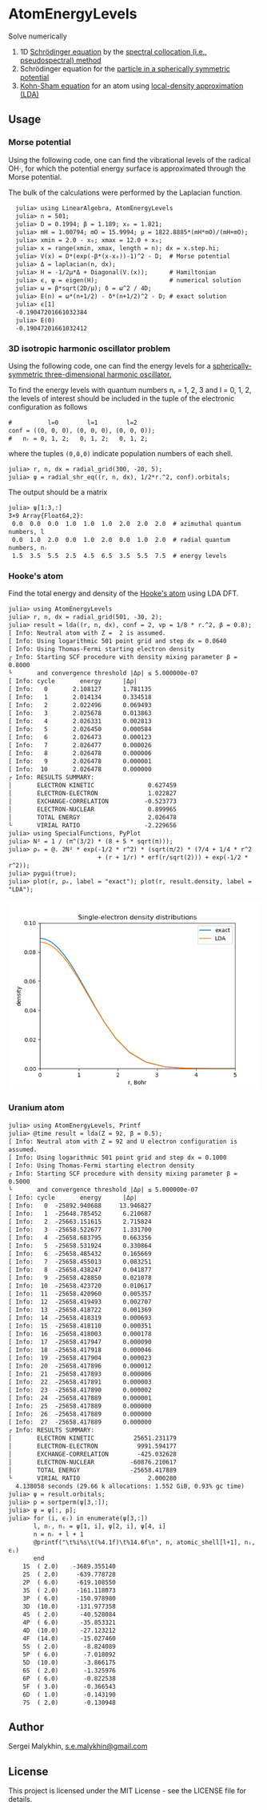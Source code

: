 # AtomEnergyLevels

Solve numerically

 1. 1D [Schrödinger equation](https://en.wikipedia.org/wiki/Schr%C3%B6dinger_equation) by the [spectral collocation (i.e., pseudospectral) method](https://en.wikipedia.org/wiki/Collocation_method)
 2. Schrödinger equation for the [particle in a spherically symmetric potential](https://en.wikipedia.org/wiki/Particle_in_a_spherically_symmetric_potential)
 3. [Kohn-Sham equation](https://en.wikipedia.org/wiki/Kohn%E2%80%93Sham_equations) for an atom using [local-density approximation (LDA)](https://en.wikipedia.org/wiki/Local-density_approximation)

## Usage

### Morse potential

Using the following code, one can find the vibrational levels of the radical OH⋅,
for which the potential energy surface is approximated through the Morse potential.

The bulk of the calculations were performed by the Laplacian function.

```
  julia> using LinearAlgebra, AtomEnergyLevels  
  julia> n = 501;  
  julia> D = 0.1994; β = 1.189; x₀ = 1.821;  
  julia> mH = 1.00794; mO = 15.9994; μ = 1822.8885*(mH*mO)/(mH+mO);  
  julia> xmin = 2.0 - x₀; xmax = 12.0 + x₀;  
  julia> x = range(xmin, xmax, length = n); dx = x.step.hi;  
  julia> V(x) = D*(exp(-β*(x-x₀))-1)^2 - D;  # Morse potential  
  julia> Δ = laplacian(n, dx);  
  julia> H = -1/2μ*Δ + Diagonal(V.(x));      # Hamiltonian  
  julia> ϵ, ψ = eigen(H);                    # numerical solution  
  julia> ω = β*sqrt(2D/μ); δ = ω^2 / 4D;  
  julia> E(n) = ω*(n+1/2) - δ*(n+1/2)^2 - D; # exact solution
  julia> ϵ[1]
  -0.19047201661032384
  julia> E(0)
  -0.19047201661032412  
```

### 3D isotropic harmonic oscillator problem

Using the following code, one can find the energy levels for a
[spherically-symmetric three-dimensional harmonic oscillator.](https://en.wikipedia.org/wiki/Quantum_harmonic_oscillator#Example:_3D_isotropic_harmonic_oscillator)

To find the energy levels with quantum numbers nᵣ = 1, 2, 3 and l = 0, 1, 2,
the levels of interest should be included in the tuple of the
electronic configuration as follows

```
#          l=0        l=1        l=2
conf = ((0, 0, 0), (0, 0, 0), (0, 0, 0));
#   nᵣ = 0, 1, 2;   0, 1, 2;   0, 1, 2;  
```

where the tuples `(0,0,0)` indicate population numbers of each shell.

```
julia> r, n, dx = radial_grid(300, -20, 5);
julia> ψ = radial_shr_eq((r, n, dx), 1/2*r.^2, conf).orbitals;
```

The output should be a matrix

```
julia> ψ[1:3,:]
3×9 Array{Float64,2}:
 0.0  0.0  0.0  1.0  1.0  1.0  2.0  2.0  2.0  # azimuthal quantum numbers, l
 0.0  1.0  2.0  0.0  1.0  2.0  0.0  1.0  2.0  # radial quantum numbers, nᵣ
 1.5  3.5  5.5  2.5  4.5  6.5  3.5  5.5  7.5  # energy levels
```

### Hooke's atom

Find the total energy and density of the [Hooke's atom](https://en.wikipedia.org/wiki/Hooke's_atom) using LDA DFT.

```
julia> using AtomEnergyLevels
julia> r, n, dx = radial_grid(501, -30, 2);
julia> result = lda((r, n, dx), conf = 2, vp = 1/8 * r.^2, β = 0.8);
[ Info: Neutral atom with Z =  2 is assumed.
[ Info: Using logarithmic 501 point grid and step dx = 0.0640
[ Info: Using Thomas-Fermi starting electron density
┌ Info: Starting SCF procedure with density mixing parameter β = 0.8000
└       and convergence threshold |Δρ| ≤ 5.000000e-07
[ Info: cycle		energy		|Δρ|
[ Info:   0	      2.108127	    1.781135
[ Info:   1	      2.014134	    0.334518
[ Info:   2	      2.022496	    0.069493
[ Info:   3	      2.025678	    0.013863
[ Info:   4	      2.026331	    0.002813
[ Info:   5	      2.026450	    0.000584
[ Info:   6	      2.026473	    0.000123
[ Info:   7	      2.026477	    0.000026
[ Info:   8	      2.026478	    0.000006
[ Info:   9	      2.026478	    0.000001
[ Info:  10	      2.026478	    0.000000
┌ Info: RESULTS SUMMARY:
│       ELECTRON KINETIC               0.627459
│       ELECTRON-ELECTRON              1.022827
│       EXCHANGE-CORRELATION          -0.523773
│       ELECTRON-NUCLEAR               0.899965
│       TOTAL ENERGY                   2.026478
└       VIRIAL RATIO                  -2.229656
julia> using SpecialFunctions, PyPlot
julia> N² = 1 / (π^(3/2) * (8 + 5 * sqrt(π)));
julia> ρₑ = @. 2N² * exp(-1/2 * r^2) * (sqrt(π/2) * (7/4 + 1/4 * r^2
                         + (r + 1/r) * erf(r/sqrt(2))) + exp(-1/2 * r^2));
julia> pygui(true);
julia> plot(r, ρₑ, label = "exact"); plot(r, result.density, label = "LDA");
```

![Comparison of the exact Hooke's atom density with LDA numerical result](./hooke_atom_density.png)

### Uranium atom

```
julia> using AtomEnergyLevels, Printf
julia> @time result = lda(Z = 92, β = 0.5);
[ Info: Neutral atom with Z = 92 and U electron configuration is assumed.
[ Info: Using logarithmic 501 point grid and step dx = 0.1000
[ Info: Using Thomas-Fermi starting electron density
┌ Info: Starting SCF procedure with density mixing parameter β = 0.5000
└       and convergence threshold |Δρ| ≤ 5.000000e-07
[ Info: cycle		energy		|Δρ|
[ Info:   0	 -25892.940688	   13.946827
[ Info:   1	 -25648.785452	    6.210687
[ Info:   2	 -25663.151615	    2.715824
[ Info:   3	 -25658.522677	    1.331700
[ Info:   4	 -25658.683795	    0.663356
[ Info:   5	 -25658.531924	    0.330864
[ Info:   6	 -25658.485432	    0.165669
[ Info:   7	 -25658.455013	    0.083251
[ Info:   8	 -25658.438247	    0.041877
[ Info:   9	 -25658.428850	    0.021078
[ Info:  10	 -25658.423720	    0.010617
[ Info:  11	 -25658.420960	    0.005357
[ Info:  12	 -25658.419493	    0.002707
[ Info:  13	 -25658.418722	    0.001369
[ Info:  14	 -25658.418319	    0.000693
[ Info:  15	 -25658.418110	    0.000351
[ Info:  16	 -25658.418003	    0.000178
[ Info:  17	 -25658.417947	    0.000090
[ Info:  18	 -25658.417918	    0.000046
[ Info:  19	 -25658.417904	    0.000023
[ Info:  20	 -25658.417896	    0.000012
[ Info:  21	 -25658.417893	    0.000006
[ Info:  22	 -25658.417891	    0.000003
[ Info:  23	 -25658.417890	    0.000002
[ Info:  24	 -25658.417889	    0.000001
[ Info:  25	 -25658.417889	    0.000000
[ Info:  26	 -25658.417889	    0.000000
[ Info:  27	 -25658.417889	    0.000000
┌ Info: RESULTS SUMMARY:
│       ELECTRON KINETIC           25651.231179
│       ELECTRON-ELECTRON           9991.594177
│       EXCHANGE-CORRELATION        -425.032628
│       ELECTRON-NUCLEAR          -60876.210617
│       TOTAL ENERGY              -25658.417889
└       VIRIAL RATIO                   2.000280
  4.138058 seconds (29.66 k allocations: 1.552 GiB, 0.93% gc time)
julia> ψ = result.orbitals;
julia> p = sortperm(ψ[3,:]);
julia> ψ = ψ[:, p];
julia> for (i, ϵᵢ) in enumerate(ψ[3,:])
       l, nᵣ, nᵢ = ψ[1, i], ψ[2, i], ψ[4, i]
       n = nᵣ + l + 1
       @printf("\t%i%s\t(%4.1f)\t%14.6f\n", n, atomic_shell[l+1], nᵢ, ϵᵢ)
       end
	1S	( 2.0)	  -3689.355140
	2S	( 2.0)	   -639.778728
	2P	( 6.0)	   -619.108550
	3S	( 2.0)	   -161.118073
	3P	( 6.0)	   -150.978980
	3D	(10.0)	   -131.977358
	4S	( 2.0)	    -40.528084
	4P	( 6.0)	    -35.853321
	4D	(10.0)	    -27.123212
	4F	(14.0)	    -15.027460
	5S	( 2.0)	     -8.824089
	5P	( 6.0)	     -7.018092
	5D	(10.0)	     -3.866175
	6S	( 2.0)	     -1.325976
	6P	( 6.0)	     -0.822538
	5F	( 3.0)	     -0.366543
	6D	( 1.0)	     -0.143190
	7S	( 2.0)	     -0.130948
```

## Author

Sergei Malykhin, s.e.malykhin@gmail.com

## License

This project is licensed under the MIT License - see the LICENSE file for
details.
